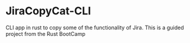 # JiraCopyCat-CLI
CLI app in rust to copy some of the functionality of Jira. This is a guided project from the Rust BootCamp


